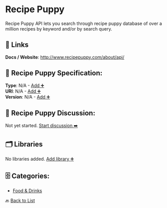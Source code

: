 # Recipe Puppy

Recipe Puppy API lets you search through recipe puppy database of over a million recipes by keyword and/or by search query.

##  🔗 Links
**Docs / Website**: http://www.recipepuppy.com/about/api/

## 🧬 Recipe Puppy Specification:
**Type**: N/A - [Add ➕](https://github.com/apis-list/apis-list/edit/main/apis/recipe-puppy/recipe-puppy.yaml)  
**URI**: N/A - [Add ➕](https://github.com/apis-list/apis-list/edit/main/apis/recipe-puppy/recipe-puppy.yaml)  
**Version**: N/A - [Add ➕](https://github.com/apis-list/apis-list/edit/main/apis/recipe-puppy/recipe-puppy.yaml)

## 💬 Recipe Puppy Discussion:
Not yet started. [Start discussion ➡️](https://github.com/apis-list/apis-list/discussions/new)

## 🗂️ Libraries

No libraries added. [Add library ➕](https://github.com/apis-list/apis-list/edit/main/apis/recipe-puppy/recipe-puppy.yaml)    


## 🗄️ Categories:
- [Food & Drinks](https://github.com/apis-list/apis-list#food--drinks-)

🔙  [Back to List](https://github.com/apis-list/apis-list)
